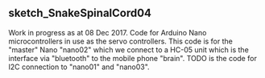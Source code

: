 ## sketch_SnakeSpinalCord04 ##
Work in progress as at 08 Dec 2017.
Code for Arduino Nano microcontrollers in use as the servo controllers.
This code is for the "master" Nano "nano02" which we connect to a HC-05 unit 
which is the interface via "bluetooth" to the mobile phone "brain".
TODO is the code for I2C connection to "nano01" and "nano03".
